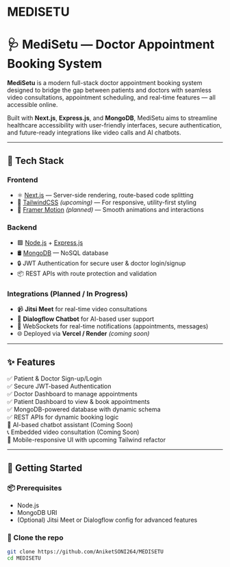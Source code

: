 # MEDISETU
# 🩺 MediSetu — Doctor Appointment Booking System

**MediSetu** is a modern full-stack doctor appointment booking system designed to bridge the gap between patients and doctors with seamless video consultations, appointment scheduling, and real-time features — all accessible online.

Built with **Next.js**, **Express.js**, and **MongoDB**, MediSetu aims to streamline healthcare accessibility with user-friendly interfaces, secure authentication, and future-ready integrations like video calls and AI chatbots.

---

## 🔧 Tech Stack

### Frontend
- ⚛️ [Next.js](https://nextjs.org/) — Server-side rendering, route-based code splitting
- 🎨 [TailwindCSS](https://tailwindcss.com/) *(upcoming)* — For responsive, utility-first styling
- 💬 [Framer Motion](https://www.framer.com/motion/) *(planned)* — Smooth animations and interactions

### Backend
- 🟩 [Node.js](https://nodejs.org/) + [Express.js](https://expressjs.com/)
- 🛢️ [MongoDB](https://www.mongodb.com/) — NoSQL database
- 🔒 JWT Authentication for secure user & doctor login/signup
- 📦 REST APIs with route protection and validation

### Integrations (Planned / In Progress)
- 📹 **Jitsi Meet** for real-time video consultations
- 🤖 **Dialogflow Chatbot** for AI-based user support
- 🔔 WebSockets for real-time notifications (appointments, messages)
- 🌐 Deployed via **Vercel / Render** *(coming soon)*

---

## ✨ Features

✅ Patient & Doctor Sign-up/Login  
✅ Secure JWT-based Authentication  
✅ Doctor Dashboard to manage appointments  
✅ Patient Dashboard to view & book appointments  
✅ MongoDB-powered database with dynamic schema  
✅ REST APIs for dynamic booking logic  
🧠 AI-based chatbot assistant (Coming Soon)  
📞 Embedded video consultation (Coming Soon)  
📲 Mobile-responsive UI with upcoming Tailwind refactor  

---

## 🚀 Getting Started

### 📦 Prerequisites

- Node.js
- MongoDB URI
- (Optional) Jitsi Meet or Dialogflow config for advanced features

### 📁 Clone the repo

```bash
git clone https://github.com/AniketSONI264/MEDISETU
cd MEDISETU
